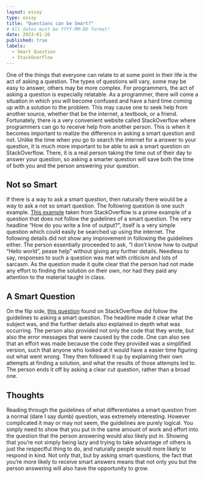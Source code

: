 ```yaml
---
layout: essay
type: essay
title: "Questions can be Smart?"
# All dates must be YYYY-MM-DD format!
date: 2023-01-26
published: true
labels:
  - Smart Question
  - StackOverflow
---
```


  One of the things that everyone can relate to at some point in their life is the act of asking a question. The types of questions will vary, some may be easy to answer, others may be more complex. For programmers, the act of asking a question is especially relatable. As a programmer, there will come a situation in which you will become confused and have a hard time coming up with a solution to the problem. This may cause one to seek help from another source, whether that be the internet, a textbook, or a friend. Fortunately, there is a very convenient website called StackOverflow where programmers can go to receive help from another person. 
This is when it becomes important to realize the difference in asking a smart question and not. Unlike the time when you go to search the internet for a answer to your question, it is much more important to be able to ask a smart question on StackOverflow. There, it is a real person taking the time out of their day to answer your question, so asking a smarter question will save both the time of both you and the person answering your question.


## Not so Smart

  If there is a way to ask a smart question, then naturally there would be a way to ask a not so smart question. The following question is one such example. [This example](https://stackoverflow.com/questions/28588915/how-do-you-write-a-line-of-output) taken from StackOverflow is a prime example of a question that does not follow the guidelines of a smart question. The very headline “How do you write a line of output?”, itself is a very simple question which could easily be searched up using the internet. The following details did not show any improvement in following the guidelines either. The person essentially proceeded to ask, “I don’t know how to output “Hello world”, pease help” without giving any further details. Needless to say, responses to such a question was met with criticism and lots of sarcasm. As the question made it quite clear that the person had not made any effort to finding the solution on their own, nor had they paid any attention to the material taught in class.


## A Smart Question

  On the flip side, [this question](https://stackoverflow.com/questions/75082069/error-loading-python-modules-when-embedding-python-in-c-openfoam) found on StackOverflow did follow the guidelines to asking a smart question. The headline made it clear what the subject was, and the further details also explained in depth what was occurring. The person also provided not only the code that they wrote, but also the error messages that were caused by the code. One can also see that an effort was made because the code they provided was a simplified version, such that anyone who looked at it would have a easier time figuring out what went wrong. They then followed it up by explaining their own attempts at finding a solution, and what the results of those attempts led to. The person ends it off by asking a clear cut question, rather than a broad one.


## Thoughts

  Reading through the guidelines of what differentiates a smart question from a normal (dare I say dumb) question, was extremely interesting. However complicated it may or may not seem, the guidelines are purely logical. You simply need to show that you put in the same amount of work and effort into the question that the person answering would also likely put in. Showing that you’re not simply being lazy and trying to take advantage of others is just the respectful thing to do, and naturally people would more likely to respond in kind. Not only that, but by asking smart questions, the fact that you’re more likely to receive smart answers means that not only you but the person answering will also have the opportunity to grow.
